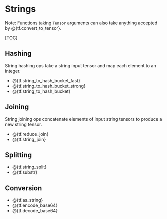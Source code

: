 # Strings

Note: Functions taking `Tensor` arguments can also take anything accepted by
@{tf.convert_to_tensor}.

[TOC]

## Hashing

String hashing ops take a string input tensor and map each element to an
integer.

*   @{tf.string_to_hash_bucket_fast}
*   @{tf.string_to_hash_bucket_strong}
*   @{tf.string_to_hash_bucket}

## Joining

String joining ops concatenate elements of input string tensors to produce a new
string tensor.

*   @{tf.reduce_join}
*   @{tf.string_join}

## Splitting

*   @{tf.string_split}
*   @{tf.substr}

## Conversion

*   @{tf.as_string}
*   @{tf.encode_base64}
*   @{tf.decode_base64}
